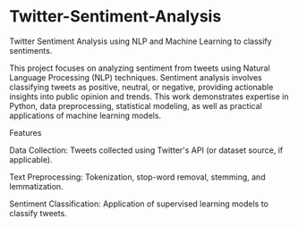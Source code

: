 # Twitter-Sentiment-Analysis
Twitter Sentiment Analysis using NLP and Machine Learning to classify sentiments.

This project focuses on analyzing sentiment from tweets using Natural Language Processing (NLP) techniques. Sentiment analysis involves classifying tweets as positive, neutral, or negative, providing actionable insights into public opinion and trends. This work demonstrates expertise in Python, data preprocessing, statistical modeling, as well as practical applications of machine learning models.

Features

Data Collection: Tweets collected using Twitter's API (or dataset source, if applicable).

Text Preprocessing: Tokenization, stop-word removal, stemming, and lemmatization.

Sentiment Classification: Application of supervised learning models to classify tweets.
